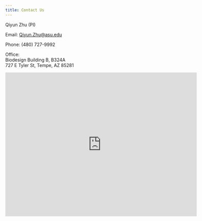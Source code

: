 ```yaml
---
title: Contact Us
---
```


Qiyun Zhu (PI)

Email: Qiyun.Zhu@asu.edu

Phone: (480) 727-9992

Office: <br>
Biodesign Building B, B324A <br>
727 E Tyler St, Tempe, AZ 85281

<iframe src="https://www.google.com/maps/embed?pb=!1m18!1m12!1m3!1d3330.1420157737407!2d-111.93074048445162!3d33.41954165825213!2m3!1f0!2f0!3f0!3m2!1i1024!2i768!4f13.1!3m3!1m2!1s0x872b08e787655779%3A0xf01f1e1bb582ac46!2sBiodesign%20Institute%2C%20Building%20B!5e0!3m2!1sen!2sus!4v1598369354400!5m2!1sen!2sus" width="600" height="450" frameborder="0" style="border:0;" allowfullscreen="" aria-hidden="false" tabindex="0"></iframe>
